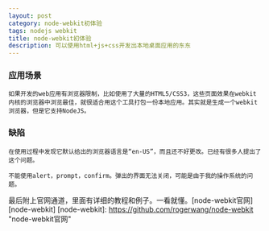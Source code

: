 ```yaml
---
layout: post
category: node-webkit初体验
tags: nodejs webkit
title: node-webkit初体验
description: 可以使用html+js+css开发出本地桌面应用的东东
---
```


### 应用场景
    
    如果开发的web应用有浏览器限制，比如使用了大量的HTML5/CSS3，这些页面效果在webkit内核的浏览器中浏览最佳，就很适合用这个工具打包一份本地应用。其实就是生成一个webkit浏览器，但是它支持NodeJS。
	
### 缺陷
    
    
	在使用过程中发现它默认给出的浏览器语言是“en-US”，而且还不好更改。已经有很多人提出了这个问题。
    
    不能使用alert，prompt，confirm。弹出的界面无法关闭，可能是由于我的操作系统的问题。


  最后附上官网通道，里面有详细的教程和例子。一看就懂。[node-webkit官网][node-webkit]
[node-webkit]: https://github.com/rogerwang/node-webkit "node-webkit官网"
    

